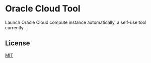 
# Oracle Cloud Tool

Launch Oracle Cloud compute instance automatically, a self-use tool currently.


## License

[MIT](LICENSE)



